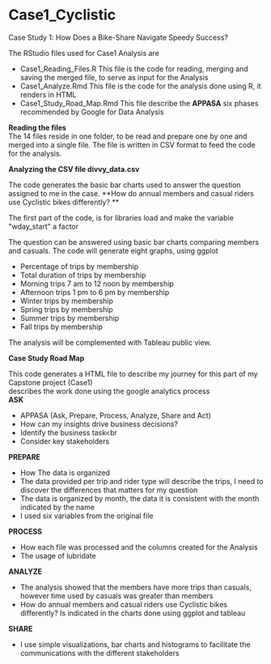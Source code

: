 # Case1_Cyclistic
Case Study 1: How Does a Bike-Share Navigate Speedy Success?


The RStudio files used for Case1 Analysis are<br>
* Case1_Reading_Files.R This file is the code for reading, merging and saving the merged file, to serve as input for the Analysis<br>
* Case1_Analyze.Rmd This file is the code for the analysis done using R, it renders in HTML<br>
* Case1_Study_Road_Map.Rmd This file describe the **APPASA**  six phases recommended by Google for Data Analysis<br>




**Reading the files**<br>
The 14 files reside in one folder, to be read and prepare one by one and merged into a single file. The file is written in CSV format to feed the code for the analysis.


**Analyzing the CSV file divvy_data.csv**<br>

The code generates the basic bar charts used to answer the question assigned to me in the case.
**How do annual members and casual riders use Cyclistic bikes differently? **<br>

The first part of the code, is for libraries load and make the variable "wday_start" a factor<br>

The question can be answered using basic bar charts comparing members and casuals. The code will generate eight graphs, using ggplot<br>

* Percentage of trips by membership<br>
* Total duration of trips by membership<br>
* Morning trips 7 am to 12 noon by membership<br>
* Afternoon trips 1 pm to 6 pm  by membership<br>
* Winter trips  by membership<br>
* Spring trips  by membership<br>
* Summer trips  by membership<br>
* Fall trips  by membership<br>

The analysis will be complemented with Tableau public view.


**Case Study Road Map**

This code generates a HTML file to describe my journey for this part of my Capstone project (Case1)<br>
describes the work done using the google analytics process<br>
**ASK**
* APPASA  (Ask, Prepare, Process, Analyze, Share and Act)<br>
* How can my insights drive business decisions?<br>
* Identify the business task<br
* Consider key stakeholders<br>

**PREPARE**<br>
* How The data is organized<br> 
* The data provided per trip and rider type will describe the trips, I need to discover the differences that matters for my question<br>
* The data is organized by month, the data it is consistent with the month indicated by the name<br>
* I used six variables from the original file<br>

**PROCESS**<br>
* How each file was processed and the columns created for the Analysis
* The usage of lubridate<br>

**ANALYZE**<br>
* The analysis showed that the members have more trips than casuals, however time used by casuals was greater than members<br>
* How do annual members and casual riders use Cyclistic bikes differently? Is indicated in the charts done using ggplot and tableau<br>

**SHARE**<br>
* I use simple visualizations, bar charts and histograms to facilitate the communications with the different stakeholders<br> 

